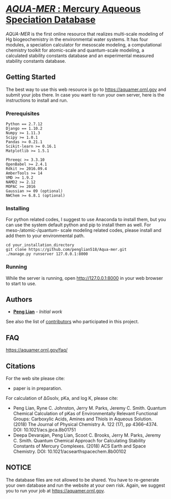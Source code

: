 # [*AQUA-MER* : Mercury Aqueous Speciation Database](https://aquamer.ornl.gov/)

*AQUA-MER* is the first online resource that realizes multi-scale modeling of Hg biogeochemistry in the environmental water systems. It has four modules, a speciation calculator for mesoscale modeling, a computational chemistry toolkit for atomic-scale and quantum-scale modeling, a calculated stability constants database and an experimental measured stability constants database.

## Getting Started

The best way to use this web resource is go to https://aquamer.ornl.gov and submit your jobs there. In case you want to run your own server, here is the instructions to install and run.

### Prerequisites

```
Python == 2.7.12
Django == 1.10.2
Numpy >= 1.11.3
Scipy >= 1.0.1
Pandas >= 0.21.1
Scikit-learn >= 0.16.1
Matplotlib >= 1.5.1

Phreeqc >= 3.3.10
OpenBabel >= 2.4.1
Rdkit >= 2016.09.4
AmberTools >= 14
VMD >= 1.9.2
NAMD2 >= 2.12
MOPAC >= 2016
Gaussian >= 09 (optional)
NWChem >= 6.8.1 (optional)
```

### Installing

For python related codes, I suggest to use Anaconda to install them, but you can use the system default python and pip to install them as well. For meso-/atomic-/quantum- scale modeling related codes, please install and add them to your environmental path.

```
cd your_installation_directory
git clone https://github.com/penglian518/Aqua-mer.git
./manage.py runserver 127.0.0.1:8000
```

### Running

While the server is running, open http://127.0.0.1:8000 in your web browser to start to use.

## Authors

* **[Peng Lian](https://github.com/penglian518)** - *Initial work*

See also the list of [contributors](https://github.com/penglian518/Aqua-mer/graphs/contributors) who participated in this project.

## FAQ

https://aquamer.ornl.gov/faq/

## Citations

For the web site please cite:
* paper is in preparation.

For calculation of ΔGsolv, pKa, and log K, please cite:
* Peng Lian, Ryne C. Johnston, Jerry M. Parks, Jeremy C. Smith. Quantum Chemical Calculation of pKas of Environmentally Relevant Functional Groups: Carboxylic Acids, Amines and Thiols in Aqueous Solution. (2018) The Journal of Physical Chemistry A. 122 (17), pp 4366–4374. DOI: 10.1021/acs.jpca.8b01751
* Deepa Devarajan, Peng Lian, Scoot C. Brooks, Jerry M. Parks, Jeremy C. Smith. Quantum Chemical Approach for Calculating Stability Constants of Mercury Complexes. (2018) ACS Earth and Space Chemistry. DOI: 10.1021/acsearthspacechem.8b00102


## NOTICE

The database files are not allowed to be shared. You have to re-generate your own database and run the website at your own risk. Again, we suggest you to run your job at https://aquamer.ornl.gov.
